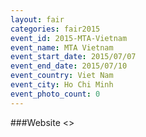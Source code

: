 ```yaml
---
layout: fair
categories: fair2015
event_id: 2015-MTA-Vietnam
event_name: MTA Vietnam
event_start_date: 2015/07/07
event_end_date: 2015/07/10
event_country: Viet Nam
event_city: Ho Chi Minh
event_photo_count: 0
---
```


###Website
<>